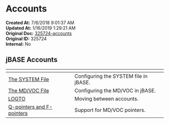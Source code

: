 # Accounts 

**Created At:** 7/6/2018 9:01:37 AM  
**Updated At:** 1/16/2019 1:29:21 AM  
**Original Doc:** [325724-accounts](https://docs.jbase.com/46964-accounts/325724-accounts)  
**Original ID:** 325724  
**Internal:** No  


## jBASE Accounts 


| <!----> | <!----> |
| --- | --- |
| [The SYSTEM File](./../../../environment-variables/system-file)<br> | Configuring the SYSTEM file in jBASE.<br> |
| [The MD/VOC File](./../the-md&voc-file)<br> | Configuring the MD/VOC in jBASE.<br> |
| [LOGTO](./../logto)<br> | Moving between accounts.<br> |
| [Q-pointers and F-pointers](./../qpointers)<br> | Support for MD/VOC pointers.<br> |

